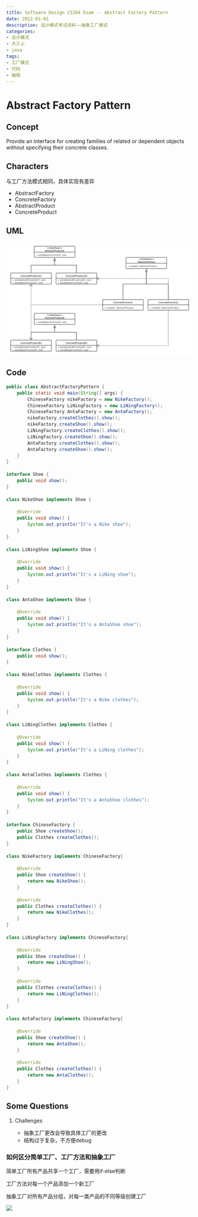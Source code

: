 ```yaml
---
title: Software Design CS264 Exam -- Abstract Factory Pattern
date: 2022-01-01
description: 设计模式考试资料——抽象工厂模式
categories:
- 设计模式
- 大三上
- java
tags:
- 工厂模式
- 代码
- 编程
---
```


# Abstract Factory Pattern

## Concept

Provide an interface for creating families of related or dependent objects without specifying their concrete classes.

## Characters

与工厂方法模式相同，具体实现有差异

- AbstractFactory
- ConcreteFactory
- AbstractProduct
- ConcreteProduct

## UML

![](../../.vuepress/public/img/AbstractFactoryPattern.png)

## Code

```java
public class AbstractFactoryPattern {
    public static void main(String[] args) {
        ChineseFactory nikeFactory = new NikeFactory();
        ChineseFactory LiNingFactory = new LiNingFactory();
        ChineseFactory AntaFactory = new AntaFactory();
        nikeFactory.createClothes().show();
        nikeFactory.createShoe().show();
        LiNingFactory.createClothes().show();
        LiNingFactory.createShoe().show();
        AntaFactory.createClothes().show();
        AntaFactory.createShoe().show();
    }
}

interface Shoe {
    public void show();
}

class NikeShoe implements Shoe {

    @Override
    public void show() {
        System.out.println("It's a Nike shoe");
    }
}

class LiNingShoe implements Shoe {

    @Override
    public void show() {
        System.out.println("It's a LiNing shoe");
    }
}

class AntaShoe implements Shoe {

    @Override
    public void show() {
        System.out.println("It's a AntaShoe shoe");
    }
}

interface Clothes {
    public void show();
}

class NikeClothes implements Clothes {

    @Override
    public void show() {
        System.out.println("It's a Nike clothes");
    }
}

class LiNingClothes implements Clothes {

    @Override
    public void show() {
        System.out.println("It's a LiNing clothes");
    }
}

class AntaClothes implements Clothes {

    @Override
    public void show() {
        System.out.println("It's a AntaShoe clothes");
    }
}

interface ChineseFactory {
    public Shoe createShoe();
    public Clothes createClothes();
}

class NikeFactory implements ChineseFactory{

    @Override
    public Shoe createShoe() {
        return new NikeShoe();
    }

    @Override
    public Clothes createClothes() {
        return new NikeClothes();
    }
}

class LiNingFactory implements ChineseFactory{

    @Override
    public Shoe createShoe() {
        return new LiNingShoe();
    }

    @Override
    public Clothes createClothes() {
        return new LiNingClothes();
    }
}

class AntaFactory implements ChineseFactory{

    @Override
    public Shoe createShoe() {
        return new AntaShoe();
    }

    @Override
    public Clothes createClothes() {
        return new AntaClothes();
    }
}
```

## Some Questions

1. Challenges

   - 抽象工厂更改会导致具体工厂的更改
   - 结构过于复杂，不方便debug

   

### 如何区分简单工厂、工厂方法和抽象工厂

简单工厂所有产品共享一个工厂，需要用if-else判断

工厂方法对每一个产品添加一个新工厂

抽象工厂对所有产品分组，对每一类产品的不同等级创建工厂

![](https://pic4.zhimg.com/80/v2-ef2181145b4f411219a4ca495cef31ab_720w.jpg)

